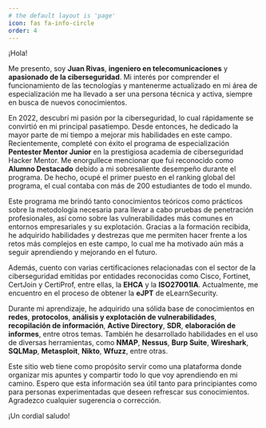```yaml
---
# the default layout is 'page'
icon: fas fa-info-circle
order: 4
---
```


¡Hola!

Me presento, soy **Juan Rivas**, **ingeniero en telecomunicaciones** y **apasionado de la ciberseguridad**. Mi interés por comprender el funcionamiento de las tecnologías y mantenerme actualizado en mi área de especialización me ha llevado a ser una persona técnica y activa, siempre en busca de nuevos conocimientos.

En 2022, descubrí mi pasión por la ciberseguridad, lo cual rápidamente se convirtió en mi principal pasatiempo. Desde entonces, he dedicado la mayor parte de mi tiempo a mejorar mis habilidades en este campo. Recientemente, completé con éxito el programa de especialización **Pentester Mentor Junior** en la prestigiosa academia de ciberseguridad Hacker Mentor. Me enorgullece mencionar que fui reconocido como **Alumno Destacado** debido a mi sobresaliente desempeño durante el programa. De hecho, ocupé el primer puesto en el ranking global del programa, el cual contaba con más de 200 estudiantes de todo el mundo.

Este programa me brindó tanto conocimientos teóricos como prácticos sobre la metodología necesaria para llevar a cabo pruebas de penetración profesionales, así como sobre las vulnerabilidades más comunes en entornos empresariales y su explotación. Gracias a la formación recibida, he adquirido habilidades y destrezas que me permiten hacer frente a los retos más complejos en este campo, lo cual me ha motivado aún más a seguir aprendiendo y mejorando en el futuro.

Además, cuento con varias certificaciones relacionadas con el sector de la ciberseguridad emitidas por entidades reconocidas como Cisco, Fortinet, CertJoin y CertiProf, entre ellas, la **EHCA** y la **ISO27001IA**. Actualmente, me encuentro en el proceso de obtener la **eJPT** de eLearnSecurity.

Durante mi aprendizaje, he adquirido una sólida base de conocimientos en **redes**, **protocolos**, **análisis y explotación de vulnerabilidades**, **recopilación de información**, **Active Directory**, **SDR**, **elaboración de informes**, entre otros temas. También he desarrollado habilidades en el uso de diversas herramientas, como **NMAP**, **Nessus**, **Burp Suite**, **Wireshark**, **SQLMap**, **Metasploit**, **Nikto**, **Wfuzz**, entre otras.

Este sitio web tiene como propósito servir como una plataforma donde organizar mis apuntes y compartir todo lo que voy aprendiendo en mi camino. Espero que esta información sea útil tanto para principiantes como para personas experimentadas que deseen refrescar sus conocimientos. Agradezco cualquier sugerencia o corrección.

¡Un cordial saludo!
